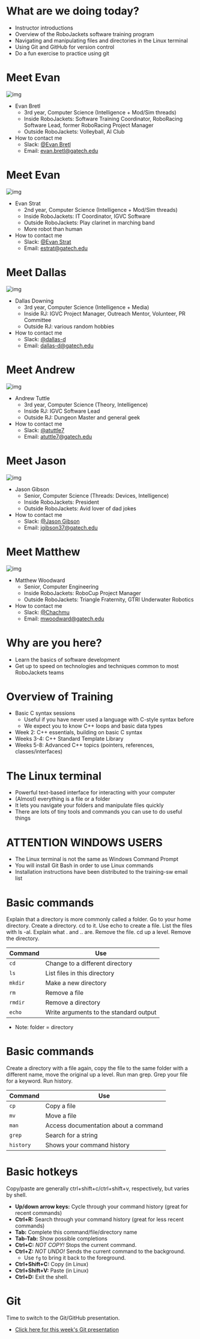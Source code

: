 # What are we doing today?

-   Instructor introductions
-   Overview of the RoboJackets software training program
-   Navigating and manipulating files and directories in the Linux terminal
-   Using Git and GitHub for version control
-   Do a fun exercise to practice using git


# Meet Evan

![img](https://raw.githubusercontent.com/RoboJackets/software-training/instructor-intros/images/evan-bretl-hiking.jpg)

-   Evan Bretl
    -   3rd year, Computer Science (Intelligence + Mod/Sim threads)
    -   Inside RoboJackets: Software Training Coordinator, RoboRacing Software Lead, former RoboRacing Project Manager
    -   Outside RoboJackets: Volleyball, AI Club
-   How to contact me
    -   Slack: [@Evan Bretl](https://robojackets.slack.com/team/U2AUQ6669)
    -   Email: [evan.bretl@gatech.edu](mailto:evan.bretl@gatech.edu)


# Meet Evan

![img](https://i.imgur.com/ol3f6LJ.jpg)

-   Evan Strat
    -   2nd year, Computer Science (Intelligence + Mod/Sim threads)
    -   Inside RoboJackets: IT Coordinator, IGVC Software
    -   Outside RoboJackets: Play clarinet in marching band
    -   More robot than human
-   How to contact me
    -   Slack: [@Evan Strat](https://robojackets.slack.com/team/U73AJTBPV)
    -   Email: [estrat@gatech.edu](mailto:estrat@gatech.edu)


# Meet Dallas

![img](https://raw.githubusercontent.com/RoboJackets/software-training/instructor-intros/images/dallas.png)

-   Dallas Downing
    -   3rd year, Computer Science (Intelligence + Media)
    -   Inside RJ: IGVC Project Manager, Outreach Mentor, Volunteer, PR Committee
    -   Outside RJ: various random hobbies
-   How to contact me
    -   Slack: [@dallas-d](https://robojackets.slack.com/team/U2E07GW77)
    -   Email: [dallas-d@gatech.edu](mailto:dallas-d@gatech.edu)


# Meet Andrew

![img](https://i.imgur.com/5Qa0VHl.jpg)

-   Andrew Tuttle
    -   3rd year, Computer Science (Theory, Intelligence)
    -   Inside RJ: IGVC Software Lead
    -   Outside RJ: Dungeon Master and general geek
-   How to contact me
    -   Slack: [@atuttle7](https://robojackets.slack.com/messages/@atuttle7/)
    -   Email: [atuttle7@gatech.edu](mailto:atuttle7@gatech.edu)


# Meet Jason

![img](https://i.imgur.com/izC5WWA.jpg)

-   Jason Gibson
    -   Senior, Computer Science (Threads: Devices, Intelligence)
    -   Inside RoboJackets: President
    -   Outside RoboJackets: Avid lover of dad jokes
-   How to contact me
    -   Slack: [@Jason Gibson](https://robojackets.slack.com/messages/@Jason_Gibson/)
    -   Email: [jgibson37@gatech.edu](mailto:jgibson37@gatech.edu)


# Meet Matthew

![img](https://imgur.com/nDgF0NX.jpg)

-   Matthew Woodward
    -   Senior, Computer Engineering
    -   Inside RoboJackets: RoboCup Project Manager
    -   Outside RoboJackets: Triangle Fraternity, GTRI Underwater Robotics
-   How to contact me
    -   Slack: [@Chachmu](https://robojackets.slack.com/messages/@Chachmu/)
    -   Email: [mwoodward@gatech.edu](mailto:mwoodward@gatech.edu)


# Why are you here?

-   Learn the basics of software development
-   Get up to speed on technologies and techniques common to most RoboJackets teams


# Overview of Training

-   Basic C syntax sessions
    -   Useful if you have never used a language with C-style syntax before
    -   We expect you to know C++ loops and basic data types
-   Week 2: C++ essentials, building on basic C syntax
-   Weeks 3-4: C++ Standard Template Library
-   Weeks 5-8: Advanced C++ topics (pointers, references, classes/interfaces)


# The Linux terminal

-   Powerful text-based interface for interacting with your computer
-   (Almost) everything is a file or a folder
-   It lets you navigate your folders and manipulate files quickly
-   There are lots of tiny tools and commands you can use to do useful things


# ATTENTION WINDOWS USERS

-   The Linux terminal is not the same as Windows Command Prompt
-   You will install Git Bash in order to use Linux commands
-   Installation instructions have been distributed to the training-sw email list


# Basic commands

<div class="NOTES">
Explain that a directory is more commonly called a folder. Go to your home directory. Create a directory. cd to it. Use echo to create a file. List the files with ls -al. Explain what . and .. are. Remove the file. cd up a level. Remove the directory.

</div>

| Command | Use                                    |
|------- |-------------------------------------- |
| `cd`    | Change to a different directory        |
| `ls`    | List files in this directory           |
| `mkdir` | Make a new directory                   |
| `rm`    | Remove a file                          |
| `rmdir` | Remove a directory                     |
| `echo`  | Write arguments to the standard output |

-   Note: folder = directory


# Basic commands

<div class="NOTES">
Create a directory with a file again, copy the file to the same folder with a different name, move the original up a level. Run man grep. Grep your file for a keyword. Run history.

</div>

| Command   | Use                                  |
|--------- |------------------------------------ |
| `cp`      | Copy a file                          |
| `mv`      | Move a file                          |
| `man`     | Access documentation about a command |
| `grep`    | Search for a string                  |
| `history` | Shows your command history           |


# Basic hotkeys

<div class="NOTES">
Copy/paste are generally ctrl+shift+c/ctrl+shift+v, respectively, but varies by shell.

</div>

-   **Up/down arrow keys:** Cycle through your command history (great for recent commands)
-   **Ctrl+R:** Search through your command history (great for less recent commands)
-   **Tab:** Complete this command/file/directory name
-   **Tab-Tab:** Show possible completions
-   **Ctrl+C:** *NOT COPY!* Stops the current command.
-   **Ctrl+Z:** *NOT UNDO!* Sends the current command to the background.
    -   Use `fg` to bring it back to the foreground.
-   **Ctrl+Shift+C:** Copy (in Linux)
-   **Ctrl+Shift+V:** Paste (in Linux)
-   **Ctrl+D:** Exit the shell.


# Git

<div class="NOTES">
Time to switch to the Git/GitHub presentation.

</div>

-   [Click here for this week's Git presentation](git.md)